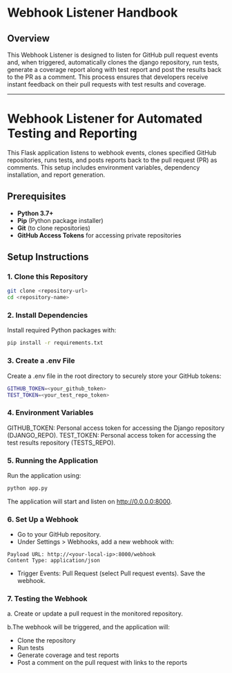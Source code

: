 # Webhook Listener Handbook

## Overview

This Webhook Listener is designed to listen for GitHub pull request events and, when triggered, automatically clones the django repository, run tests, generate a coverage report along with test report and post the results back to the PR as a comment. This process ensures that developers receive instant feedback on their pull requests with test results and coverage.

---

# Webhook Listener for Automated Testing and Reporting

This Flask application listens to webhook events, clones specified GitHub repositories, runs tests, and posts reports back to the pull request (PR) as comments. This setup includes environment variables, dependency installation, and report generation. 

## Prerequisites

- **Python 3.7+**
- **Pip** (Python package installer)
- **Git** (to clone repositories)
- **GitHub Access Tokens** for accessing private repositories


## Setup Instructions

### 1. Clone this Repository

```bash
git clone <repository-url>
cd <repository-name>
```

### 2. Install Dependencies
Install required Python packages with:
```bash
pip install -r requirements.txt
```
### 3. Create a .env File
Create a .env file in the root directory to securely store your GitHub tokens:
```bash
GITHUB_TOKEN=<your_github_token>
TEST_TOKEN=<your_test_repo_token>
```

### 4. Environment Variables
GITHUB_TOKEN: Personal access token for accessing the Django repository (DJANGO_REPO).
TEST_TOKEN: Personal access token for accessing the test results repository (TESTS_REPO).

### 5. Running the Application
Run the application using:

```bash
python app.py
```
The application will start and listen on http://0.0.0.0:8000.

### 6. Set Up a Webhook
- Go to your GitHub repository.
- Under Settings > Webhooks, add a new webhook with:
```
Payload URL: http://<your-local-ip>:8000/webhook
Content Type: application/json
```
- Trigger Events: Pull Request (select Pull request events).
Save the webhook.

### 7. Testing the Webhook
a. Create or update a pull request in the monitored repository.

b.The webhook will be triggered, and the application will:
- Clone the repository
- Run tests
- Generate coverage and test reports
- Post a comment on the pull request with links to the reports
